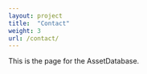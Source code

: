```yaml
---
layout: project
title:  "Contact"
weight: 3
url: /contact/
---
```


This is the page for the AssetDatabase.
